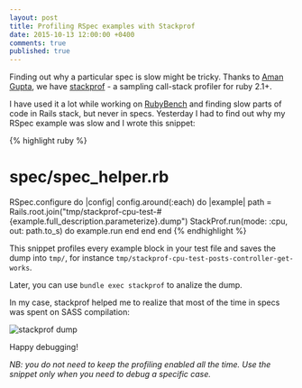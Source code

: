 ```yaml
---
layout: post
title: Profiling RSpec examples with Stackprof
date: 2015-10-13 12:00:00 +0400
comments: true
published: true
---
```


Finding out why a particular spec is slow might be tricky.
Thanks to [Aman Gupta](https://github.com/tmm1), we have [stackprof](https://github.com/tmm1/stackprof) - a sampling call-stack profiler for ruby 2.1+.

I have used it a lot while working on [RubyBench](http://rubybench.com) and finding slow parts of code in Rails stack, but never in specs.
Yesterday I had to find out why my RSpec example was slow and I wrote this snippet:

{% highlight ruby %}
# spec/spec_helper.rb
RSpec.configure do |config|
  config.around(:each) do |example|
    path = Rails.root.join("tmp/stackprof-cpu-test-#{example.full_description.parameterize}.dump")
    StackProf.run(mode: :cpu, out: path.to_s) do
      example.run
    end
  end
end
{% endhighlight %}

This snippet profiles every example block in your test file and saves the dump into `tmp/`, for instance `tmp/stackprof-cpu-test-posts-controller-get-works`.

Later, you can use `bundle exec stackprof` to analize the dump.

In my case, stackprof helped me to realize that most of the time in specs was spent on SASS compilation:

<img src="/assets/post-images/stackprof-rspec.png" alt="stackprof dump" class="bordered"/>

Happy debugging!

*NB: you do not need to keep the profiling enabled all the time. Use the snippet only when you need to debug a specific case.*
